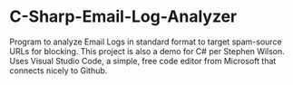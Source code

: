 # C-Sharp-Email-Log-Analyzer
Program to analyze Email Logs in standard format to target spam-source URLs for blocking. This project is also a demo for C# per Stephen Wilson. Uses Visual Studio Code, a simple, free code editor from Microsoft that connects nicely to Github.

